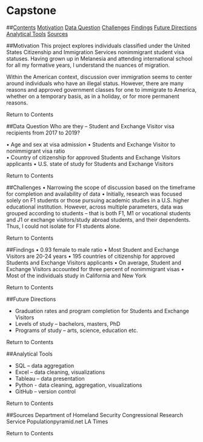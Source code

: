 # Capstone


##[Contents](#contents)
[Motivation](#motivation)
[Data Question](#data-question)
[Challenges](#challenges)
[Findings](#findings)
[Future Directions](#future-directions)
[Analytical Tools](#analytical-tools)
[Sources](#sources)

##Motivation
This project explores individuals classified under the United States Citizenship and Immigration Services nonimmigrant student visa statuses.
Having grown up in Melanesia and attending international school for all my formative years, I understand the nuances of migration. 

Within the American context, discussion over immigration seems to center around individuals who have an illegal status. However, there are many reasons and approved government classes for one to immigrate to America, whether on a temporary basis, as in a holiday, or for more permanent reasons. 

Return to Contents

##Data Question
Who are they –  Student and Exchange Visitor visa recipients from 2017 to 2019?

•	Age and sex at visa admission
•	Students and Exchange Visitor to nonimmigrant visa ratio  
•	Country of citizenship for approved Students and Exchange Visitors applicants
•	U.S. state of study for Students and Exchange Visitors

Return to Contents

##Challenges
•	Narrowing the scope of discussion based on the timeframe for completion and availability of data
•	Initially, research was focused solely on F1 students or those pursuing academic studies in a U.S. higher educational institution. However, across multiple parameters, data was grouped according to students – that is both F1, M1 or vocational students and J1 or exchange visitors/study abroad students, and their dependents. Thus, I could not isolate for F1 students alone.

Return to Contents

##Findings
• 0.93 female to male ratio
• Most Student and Exchange Visitors are 20-24 years
• 195 countries of citizenship for approved Students and Exchange Visitors applicants
• On average, Student and Exchange Visitors accounted for three percent of nonimmigrant visas 
• Most of the individuals study in California and New York

Return to Contents

##Future Directions
* Graduation rates and program completion for Students and Exchange Visitors
* Levels of study – bachelors, masters, PhD
* Programs of study – arts, science, education etc.

Return to Contents


##Analytical Tools
* SQL – data aggregation
* Excel – data cleaning, visualizations
* Tableau – data presentation
* Python - data cleaning, aggregation, visualizations
* GitHub – version control

Return to Contents

##Sources
Department of Homeland Security
Congressional Research Service
Populationpyramid.net
LA Times

Return to Contents

